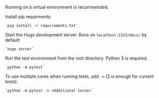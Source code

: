 Running on a virtual environment is recommended.

Install pip requirments:

    `pip install -r requirements.txt`

Start the Hugo development server. Runs on `localhost:1313/docs/` by default:

    `hugo server`

Run the test environment from the root directory. Python 3 is required.

    `python -m pytest`

To use multiple cores when running tests, add `-n` (2 is enough for current tests):

    `python -m pytest -n <Additional Cores>`

